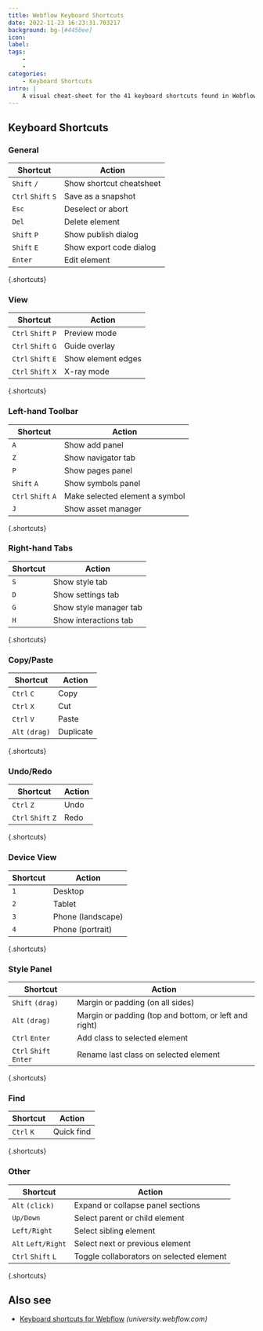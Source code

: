 ```yaml
---
title: Webflow Keyboard Shortcuts
date: 2022-11-23 16:23:31.703217
background: bg-[#4450ee]
icon: 
label: 
tags: 
    - 
    - 
categories:
    - Keyboard Shortcuts
intro: |
    A visual cheat-sheet for the 41 keyboard shortcuts found in Webflow
---
```




Keyboard Shortcuts
------------------



### General

Shortcut | Action
---|---
`Shift` `/`  | Show shortcut cheatsheet
`Ctrl` `Shift` `S`  | Save as a snapshot
`Esc`  | Deselect or abort
`Del`  | Delete element
`Shift` `P`  | Show publish dialog
`Shift` `E`  | Show export code dialog
`Enter`  | Edit element
{.shortcuts}


### View

Shortcut | Action
---|---
`Ctrl` `Shift` `P`  | Preview mode
`Ctrl` `Shift` `G`  | Guide overlay
`Ctrl` `Shift` `E`  | Show element edges
`Ctrl` `Shift` `X`  | X-ray mode
{.shortcuts}


### Left-hand Toolbar

Shortcut | Action
---|---
`A`  | Show add panel
`Z`  | Show navigator tab
`P`  | Show pages panel
`Shift` `A`  | Show symbols panel
`Ctrl` `Shift` `A`  | Make selected element a symbol
`J`  | Show asset manager
{.shortcuts}


### Right-hand Tabs

Shortcut | Action
---|---
`S`  | Show style tab
`D`  | Show settings tab
`G`  | Show style manager tab
`H`  | Show interactions tab
{.shortcuts}


### Copy/Paste

Shortcut | Action
---|---
`Ctrl` `C`  | Copy
`Ctrl` `X`  | Cut
`Ctrl` `V`  | Paste
`Alt` `(drag)`  | Duplicate
{.shortcuts}


### Undo/Redo

Shortcut | Action
---|---
`Ctrl` `Z`  | Undo
`Ctrl` `Shift` `Z`  | Redo
{.shortcuts}


### Device View

Shortcut | Action
---|---
`1`  | Desktop
`2`  | Tablet
`3`  | Phone (landscape)
`4`  | Phone (portrait)
{.shortcuts}


### Style Panel

Shortcut | Action
---|---
`Shift` `(drag)`  | Margin or padding (on all sides)
`Alt` `(drag)`  | Margin or padding (top and bottom, or left and right)
`Ctrl` `Enter`  | Add class to selected element
`Ctrl` `Shift` `Enter`  | Rename last class on selected element
{.shortcuts}


### Find

Shortcut | Action
---|---
`Ctrl` `K`  | Quick find
{.shortcuts}


### Other

Shortcut | Action
---|---
`Alt` `(click)`  | Expand or collapse panel sections
`Up/Down`  | Select parent or child element
`Left/Right`  | Select sibling element
`Alt` `Left/Right`  | Select next or previous element
`Ctrl` `Shift` `L`  | Toggle collaborators on selected element
{.shortcuts}




Also see
--------
- [Keyboard shortcuts for Webflow](https://university.webflow.com/article/keyboard-shortcuts-in-the-webflow-designer) _(university.webflow.com)_
